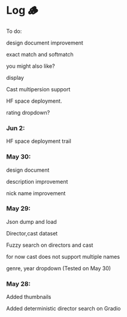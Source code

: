 # Log 🪵
To do:

design document improvement

exact match and softmatch

you might also like?

display

Cast multipersion support

HF space deployment.

rating dropdown?
### Jun 2:
HF space deployment trail




### May 30:
design document

description improvement

nick name improvement

### May 29:
Json dump and load

Director,cast dataset

Fuzzy search on directors and cast

for now cast does not support multiple names

genre, year dropdown (Tested on May 30)


### May 28:
Added thumbnails

Added deterministic director search on Gradio







